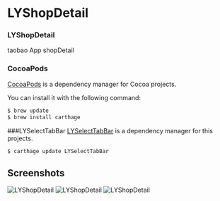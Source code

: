 # LYShopDetail

### LYShopDetail
taobao App shopDetail

### CocoaPods

[CocoaPods](http://cocoapods.org) is a dependency manager for Cocoa projects.

You can install it with the following command:

```bash
$ brew update
$ brew install carthage
```
###LYSelectTabBar
[LYSelectTabBar](https://github.com/llywuchen/LYSelectTabBar.git) is a dependency manager for this projects.

```bash
$ carthage update LYSelectTabBar
```

## Screenshots

![LYShopDetail](https://raw.githubusercontent.com/llywuchen/LYShopDetail/master/Screenshots/s1.png "LYShopDetail")
![LYShopDetail](https://raw.githubusercontent.com/llywuchen/LYShopDetail/master/Screenshots/s2.png "LYShopDetail")
![LYShopDetail](https://raw.githubusercontent.com/llywuchen/LYShopDetail/master/Screenshots/s3.png "LYShopDetail")


